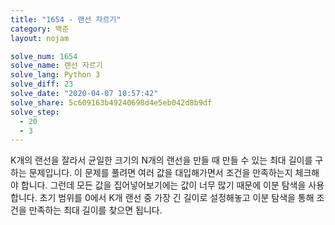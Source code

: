```yaml
---
title: "1654 - 랜선 자르기"
category: 백준
layout: nojam

solve_num: 1654
solve_name: 랜선 자르기
solve_lang: Python 3
solve_diff: 23
solve_date: "2020-04-07 10:57:42"
solve_share: 5c609163b49240698d4e5eb042d8b9df
solve_step:
  - 20
  - 3
---
```


K개의 랜선을 잘라서 균일한 크기의 N개의 랜선을 만들 때 만들 수 있는 최대 길이를 구하는 문제입니다. 이 문제를 풀려면 여러 값을 대입해가면서 조건을 만족하는지 체크해야 합니다. 그런데 모든 값을 집어넣어보기에는 값이 너무 많기 때문에 이분 탐색을 사용합니다. 초기 범위를 0에서 K개 랜선 중 가장 긴 길이로 설정해놓고 이분 탐색을 통해 조건을 만족하는 최대 길이를 찾으면 됩니다.
